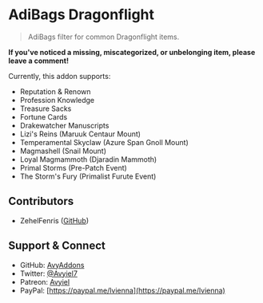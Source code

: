 # AdiBags Dragonflight
> AdiBags filter for common Dragonflight items.

**If you've noticed a missing, miscategorized, or unbelonging item, please leave a comment!**

Currently, this addon supports:

- Reputation & Renown
- Profession Knowledge
- Treasure Sacks
- Fortune Cards
- Drakewatcher Manuscripts
- Lizi's Reins (Maruuk Centaur Mount)
- Temperamental Skyclaw (Azure Span Gnoll Mount)
- Magmashell (Snail Mount)
- Loyal Magmammoth (Djaradin Mammoth)
- Primal Storms (Pre-Patch Event)
- The Storm's Fury (Primalist Furute Event)

## Contributors
- ZehelFenris ([GitHub](https://github.com/ZehelFenris))

## Support & Connect
- GitHub: [AvyAddons](https://github.com/AvyAddons)
- Twitter: [@Avyiel7](https://twitter.com/Avyiel7)
- Patreon: [Avyiel](https://patreon.com/avyiel)
- PayPal: [https://paypal.me/lvienna](https://paypal.me/lvienna)
